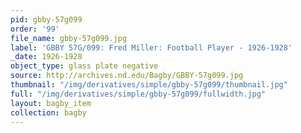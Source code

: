 ```yaml
---
pid: gbby-57g099
order: '99'
file_name: gbby-57g099.jpg
label: 'GBBY 57G/099: Fred Miller: Football Player - 1926-1928'
_date: 1926-1928
object_type: glass plate negative
source: http://archives.nd.edu/Bagby/GBBY-57g099.jpg
thumbnail: "/img/derivatives/simple/gbby-57g099/thumbnail.jpg"
full: "/img/derivatives/simple/gbby-57g099/fullwidth.jpg"
layout: bagby_item
collection: bagby
---
```

